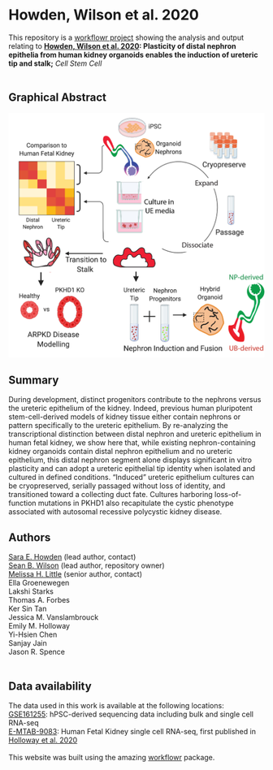 # Howden, Wilson et al. 2020

This repository is a [workflowr project][] showing the analysis and output relating to **[Howden, Wilson et al. 2020][]: Plasticity of distal nephron epithelia from human kidney
organoids enables the induction of ureteric tip and stalk;** *Cell Stem Cell*  
<br>

## Graphical Abstract

![](docs/assets/HowdenWilson_GraphicalAbstract.jpg)

## Summary
During development, distinct progenitors contribute to the nephrons versus the ureteric epithelium of the
kidney. Indeed, previous human pluripotent stem-cell-derived models of kidney tissue either contain
nephrons or pattern specifically to the ureteric epithelium. By re-analyzing the transcriptional distinction
between distal nephron and ureteric epithelium in human fetal kidney, we show here that, while existing
nephron-containing kidney organoids contain distal nephron epithelium and no ureteric epithelium, this
distal nephron segment alone displays significant in vitro plasticity and can adopt a ureteric epithelial tip
identity when isolated and cultured in defined conditions. “Induced”
ureteric epithelium cultures can be
cryopreserved, serially passaged without loss of identity, and transitioned toward a collecting duct fate.
Cultures harboring loss-of-function mutations in PKHD1 also recapitulate the cystic phenotype associated
with autosomal recessive polycystic kidney disease.

## Authors
[Sara E. Howden][] (lead author, contact)<br>
[Sean B. Wilson][] (lead author, repository owner)<br>
[Melissa H. Little][] (senior author, contact) <br> 
Ella Groenewegen<br>
Lakshi Starks<br>
Thomas A. Forbes<br>
Ker Sin Tan<br>
Jessica M. Vanslambrouck<br>
Emily M. Holloway<br>
Yi-Hsien Chen<br>
Sanjay Jain<br>
Jason R. Spence<br>
<br>


## Data availability
The data used in this work is available at the following locations:<br>
[GSE161255][]: hPSC-derived sequencing data including bulk and single cell RNA-seq<br>
[E-MTAB-9083][]: Human Fetal Kidney single cell RNA-seq, first published in [Holloway et al. 2020][]<br>
<br>
This website was built using the amazing [workflowr][] package.
<br>

[workflowr project]: https://kidneyregeneration.github.io/HowdenWilson2020/
[workflowr]: https://github.com/jdblischak/workflowr
[Howden, Wilson et al. 2020]: https://github.com/KidneyRegeneration/HowdenWilson2020
[Sara E. Howden]: sara.howden@mcri.edu.au
[Sean B. Wilson]: https://github.com/sbwilson91
[Melissa H. Little]: melissa.little@mcri.edu.au
[GSE161255]: https://www.ncbi.nlm.nih.gov/geo/query/acc.cgi?acc=GSE161255
[E-MTAB-9083]: https://www.ebi.ac.uk/arrayexpress/experiments/E-MTAB-9083/
[Holloway et al. 2020]: https://pubmed.ncbi.nlm.nih.gov/32841595/
